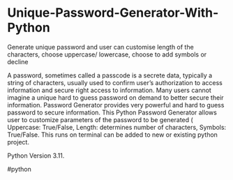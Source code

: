 # Unique-Password-Generator-With-Python
Generate unique password and user can customise length of the characters, choose uppercase/ lowercase, choose to add symbols or decline 

A password, sometimes called a passcode is a secrete data, typically a string of characters, usually used to confirm user’s authorization to access information and secure right access to information.
Many users cannot imagine a unique hard to guess password on demand to better secure their information. Password Generator provides very powerful and hard to guess password to secure information. 
This Python Password Generator allows user to customize parameters of the password to be generated ( Uppercase: True/False, Length: determines number of characters, Symbols: True/False.
This runs on terminal can be added to new or existing python project.

Python Version 3.11.

#python 
